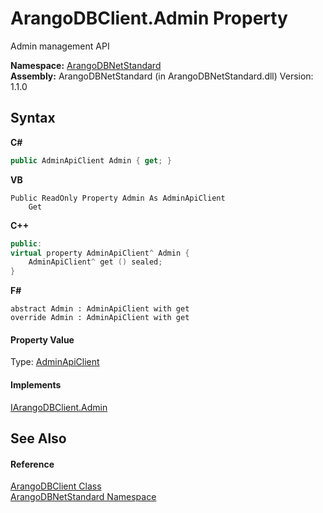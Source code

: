 # ArangoDBClient.Admin Property 
 

Admin management API

**Namespace:**&nbsp;<a href="069489ce-b545-4054-943a-23b806da64e9">ArangoDBNetStandard</a><br />**Assembly:**&nbsp;ArangoDBNetStandard (in ArangoDBNetStandard.dll) Version: 1.1.0

## Syntax

**C#**<br />
``` C#
public AdminApiClient Admin { get; }
```

**VB**<br />
``` VB
Public ReadOnly Property Admin As AdminApiClient
	Get
```

**C++**<br />
``` C++
public:
virtual property AdminApiClient^ Admin {
	AdminApiClient^ get () sealed;
}
```

**F#**<br />
``` F#
abstract Admin : AdminApiClient with get
override Admin : AdminApiClient with get
```


#### Property Value
Type: <a href="d1e44a63-0ec6-9c12-7359-c3456cc2b812">AdminApiClient</a>

#### Implements
<a href="fddf0c3e-cc60-6ebd-468f-7e21e46c3782">IArangoDBClient.Admin</a><br />

## See Also


#### Reference
<a href="ba0f435e-0803-bafd-7a3d-9963d8a82ad8">ArangoDBClient Class</a><br /><a href="069489ce-b545-4054-943a-23b806da64e9">ArangoDBNetStandard Namespace</a><br />